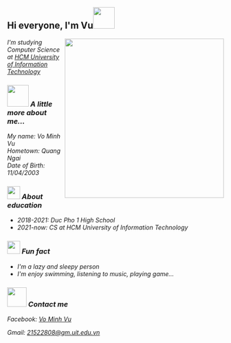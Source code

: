 <h2>Hi everyone, I'm Vu<img src="https://media.giphy.com/media/zJ3V6Ot51H8Y0/giphy.gif" width="50"></h2> 
<img align='right' src="https://media.giphy.com/media/yAOjunY81Trjy/giphy.gif" width="370">

  <p><em> I'm studying Computer Science at <a href="https://www.uit.edu.vn">HCM University of Information Technology</a>
  
  ### <img src="https://media.giphy.com/media/VgCDAzcKvsR6OM0uWg/giphy.gif" width="50"> A little more about me... 
  My name: Vo Minh Vu<br>Hometown: Quang Ngai<br>Date of Birth: 11/04/2003
  
  ### <img src="https://media.giphy.com/media/s9SNCq4xh0O50eyIjk/giphy.gif" width="30"> About education
  <ul>
    <li>2018-2021: Duc Pho 1 High School</li>
    <li>2021-now: CS at HCM University of Information Technology</li>
  </ul>
  
  ### <img src="https://media.giphy.com/media/3oFzmeVbeXIfBUl5sI/giphy.gif" width="30"> Fun fact
  <ul> 
    <li> I'm a lazy and sleepy person</li>
    <li> I'm enjoy swimming, listening to music, playing game...</li>
  </ul>
  
  ### <img src="https://media.giphy.com/media/OlP1bcGF6NM8C7wpX1/giphy.gif" width="45"> Contact me
  <p>Facebook: <a href="https://www.facebook.com/profile.php?id=100011161397695"> Vo Minh Vu </a><p>
  <p> Gmail: <a href="mailto:21522808@gm.uit.edu.vn"> 21522808@gm.uit.edu.vn</a>
